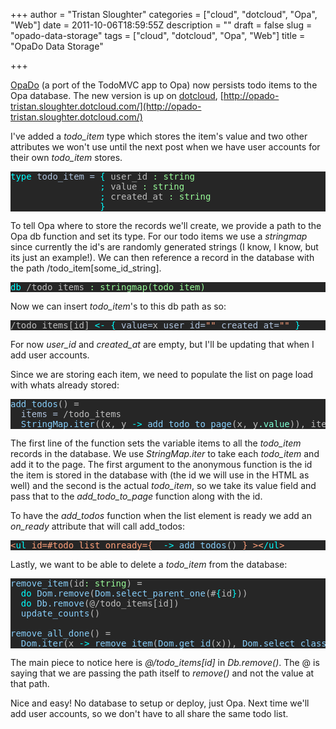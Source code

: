 +++
author = "Tristan Sloughter"
categories = ["cloud", "dotcloud", "Opa", "Web"]
date = 2011-10-06T18:59:55Z
description = ""
draft = false
slug = "opado-data-storage"
tags = ["cloud", "dotcloud", "Opa", "Web"]
title = "OpaDo Data Storage"

+++

[OpaDo](https://github.com/tsloughter/OpaDo) (a port of the TodoMVC app to Opa) now persists todo items to the Opa database. The new version is up on [dotcloud](http://www.dotcloud.com), [http://opado-tristan.sloughter.dotcloud.com/](http://opado-tristan.sloughter.dotcloud.com/)  
  
I've added a _todo_item_ type which stores the item's value and two other attributes we won't use until the next post when we have user accounts for their own _todo_item_ stores.  
<pre style="color:#bebebe;background-color:#262626;"><span style="color:#00ffff;">type</span> <span style="color:#b0c4de;">todo_item =</span> <span style="color:#00ffff;">{</span> user_id <span style="color:#98fb98;">: string</span>  
                 <span style="color:#00ffff;">;</span> value <span style="color:#98fb98;">: string</span>  
                 <span style="color:#00ffff;">;</span> created_at <span style="color:#98fb98;">: string</span>  
                 <span style="color:#00ffff;">}</span></pre>  
To tell Opa where to store the records we'll create, we provide a path to the Opa db function and set its type. For our todo items we use a _stringmap_ since currently the id's are randomly generated strings (I know, I know, but its just an example!). We can then reference a record in the database with the path /todo_item[some_id_string].  
<pre style="color:#bebebe;background-color:#262626;"><span style="color:#00ffff;">db</span> /todo_items <span style="color:#98fb98;">: stringmap(todo_item)</span></pre>  
Now we can insert _todo_item_'s to this db path as so:  
<pre style="color:#bebebe;background-color:#262626;">/todo_items[id] <span style="color:#00ffff;">&lt;-</span> <span style="color:#00ffff;">{</span> <span style="color:#b0c4de;">value=</span>x <span style="color:#b0c4de;">user_id=</span><span style="color:#ffa07a;">""</span> <span style="color:#b0c4de;">created_at=</span><span style="color:#ffa07a;">""</span> <span style="color:#00ffff;">}</span></pre>  
For now _user_id_ and _created_at_ are empty, but I'll be updating that when I add user accounts.  
  
Since we are storing each item, we need to populate the list on page load with whats already stored:  
<pre style="color:#bebebe;background-color:#262626;"><span style="color:#87cefa;">add_todos</span>() =  
  <span style="color:#b0c4de;">items =</span> /todo_items  
  <span style="color:#87cefa;">StringMap.iter</span>((x, y <span style="color:#00ffff;">-&gt;</span> <span style="color:#87cefa;">add_todo_to_page</span>(x, y<span style="color:#7fffd4;">.value</span>)), items)</pre>  
The first line of the function sets the variable items to all the _todo_item_ records in the database. We use _StringMap.iter_ to take each _todo_item_ and add it to the page. The first argument to the anonymous function is the id the item is stored in the database with (the id we will use in the HTML as well) and the second is the actual _todo_item_, so we take its value field and pass that to the _add_todo_to_page_ function along with the id.  
  
To have the _add_todos_ function when the list element is ready we add an _on_ready_ attribute that will call add_todos:  
<pre style="color:#bebebe;background-color:#262626;"><span style="color:#ffa07a;">&lt;</span><span style="color:#00ffff;">ul </span><span style="color:#ffa07a;">id=#todo_list onready={</span>_ <span style="color:#00ffff;">-&gt;</span> <span style="color:#87cefa;">add_todos</span>() <span style="color:#ffa07a;">} &gt;&lt;</span><span style="color:#00ffff;">/ul</span><span style="color:#ffa07a;">&gt;</span></pre>  
Lastly, we want to be able to delete a _todo_item_ from the database:  
<pre style="color:#bebebe;background-color:#262626;"><span style="color:#87cefa;">remove_item</span>(id<span style="color:#98fb98;">: string</span>) =  
  <span style="color:#00ffff;">do</span> <span style="color:#87cefa;">Dom.remove</span>(<span style="color:#87cefa;">Dom.select_parent_one</span>(#<span style="color:#00ffff;">{</span>id<span style="color:#00ffff;">}</span>))  
  <span style="color:#00ffff;">do</span> <span style="color:#87cefa;">Db.remove</span>(@/todo_items[id])  
  <span style="color:#87cefa;">update_counts</span>()  
  
<span style="color:#87cefa;">remove_all_done</span>() =  
  <span style="color:#87cefa;">Dom.iter</span>(x <span style="color:#00ffff;">-&gt;</span> <span style="color:#87cefa;">remove_item</span>(<span style="color:#87cefa;">Dom.get_id</span>(x)), <span style="color:#87cefa;">Dom.select_class</span>(<span style="color:#ffa07a;">"done"</span>))</pre>  
The main piece to notice here is _@/todo_items[id]_ in _Db.remove()_. The @ is saying that we are passing the path itself to _remove()_ and not the value at that path.  
  
Nice and easy! No database to setup or deploy, just Opa. Next time we'll add user accounts, so we don't have to all share the same todo list.

